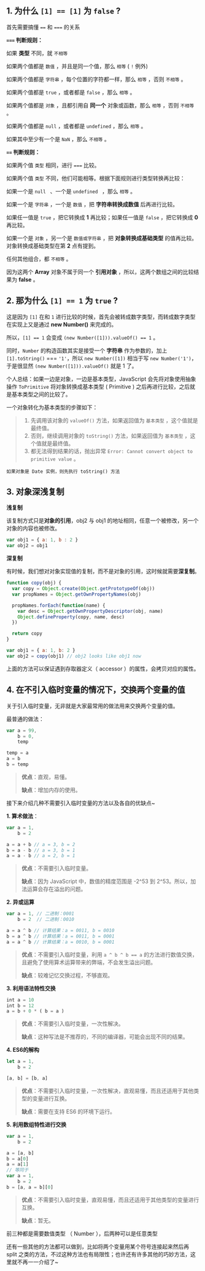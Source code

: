 ##  1. 为什么 `[1] == [1]` 为 `false` ? 

首先需要搞懂 `==` 和 `===` 的关系

**`===` 判断规则：**

如果 **类型** 不同，就 `不相等` 
	
如果两个值都是 `数值` ，并且是同一个值，那么 `相等` ( `!` 例外) 

如果两个值都是 `字符串` ，每个位置的字符都一样，那么 `相等` ，否则 `不相等` 。

如果两个值都是 `true` ，或者都是 `false` ，那么 `相等` 。 

如果两个值都是 `对象` ，且都引用自 **同一个** 对象或函数，那么 `相等` ，否则 `不相等` 。 

如果两个值都是 `null` ，或者都是 `undefined` ，那么 `相等` 。 

如果其中至少有一个是 `NaN` ，那么 `不相等` 。

**`==` 判断规则：**

如果两个值 `类型` 相同，进行 `===` 比较。 

如果两个值 `类型` 不同，他们可能相等。根据下面规则进行类型转换再比较： 

如果一个是 `null ` 、一个是 `undefined ` ，那么 `相等` 。 

如果一个是 `字符串` ，一个是 `数值` ，把 **字符串转换成数值** 后再进行比较。 

如果任一值是 `true` ，把它转换成 **1** 再比较；如果任一值是 `false` ，把它转换成 **0** 再比较。 

如果一个是 `对象` ，另一个是 `数值或字符串` ，把 **对象转换成基础类型** 的值再比较。对象转换成基础类型在第 **2** 点有提到。

任何其他组合，都 `不相等` 。

因为这两个 **Array** 对象不属于同一个 **引用对象** ，所以，这两个数组之间的比较结果为 **false** 。

## 2. 那为什么 `[1] == 1` 为 `true` ?

这是因为 `[1]` 在和 `1` 进行比较的时候，首先会被转成数字类型，而转成数字类型在实现上又是通过 **new Number()** 来完成的。

所以，`[1] == 1` 会变成 `(new Number([1])).valueOf() == 1` 。

同时，`Number` 的构造函数其实是接受一个 **字符串** 作为参数的，加上 `[1].toString()` === `'1'`，所以 `new Number([1])` 相当于写 `new Number('1')`，于是很显然 `(new Number([1])).valueOf()` 就是 1 了。

个人总结：如果一边是对象，一边是基本类型，JavaScript 会先将对象使用抽象操作 `ToPrimitive` 将对象转换成基本类型 ( Primitive ) 之后再进行比较，之后就是基本类型之间的比较了。
 
一个对象转化为基本类型的步骤如下：

> 1. 先调用该对象的 `valueOf()` 方法，如果返回值为 `基本类型` ，这个值就是最终值。
> 2. 否则，继续调用对象的 `toString()` 方法，如果返回值为 `基本类型` ，这个值就是最终值。
> 3. 都无法得到结果的话，抛出异常 `Error: Cannot convert object to primitive value` 。

    如果对象是 Date 实例，则先执行 toString() 方法

## 3. 对象深浅复制

**浅复制**

该复制方式只是**对象的引用**，obj2 与 obj1 的地址相同，任意一个被修改，另一个对象的内容也被修改。

```javascript
var obj1 = { a: 1, b : 2 }
var obj2 = obj1
```

**深复制**

有时候，我们想对对象实现值的复制，而不是对象的引用，这时候就需要**深复制**。

```javascript
function copy(obj) {
  var copy = Object.create(Object.getPrototypeOf(obj))
  var propNames = Object.getOwnPropertyNames(obj)

  propNames.forEach(function(name) {
    var desc = Object.getOwnPropertyDescriptor(obj, name)
    Object.defineProperty(copy, name, desc)
  })

  return copy
}

var obj1 = { a: 1, b: 2 }
var obj2 = copy(obj1) // obj2 looks like obj1 now
```

上面的方法可以保证遇到存取器定义（ accessor ）的属性，会拷贝对应的属性。

## 4. 在不引入临时变量的情况下，交换两个变量的值

关于引入临时变量，无非就是大家最常用的做法用来交换两个变量的值。

最普通的做法：

```JavaScript
var a = 99,
    b = 0,
    temp

temp = a
a = b
b = temp
```

> **优点**：直观，易懂。
>
> **缺点**：增加内存的使用。

接下来介绍几种不需要引入临时变量的方法以及各自的优缺点~

**1. 算术做法**：

```JavaScript
var a = 1,
    b = 2

a = a + b // a = 3, b = 2
b = a - b // a = 3, b = 1
a = a - b // a = 2, b = 1
```

> **优点**：不需要引入临时变量。
>
> **缺点**：因为 JavaScript 中，数值的精度范围是 -2^53 到 2^53。所以，加法运算会存在溢出的问题。

**2. 异或运算**

```JavaScript
var a = 1, // 二进制：0001
    b = 2  // 二进制：0010

a = a ^ b // 计算结果：a = 0011, b = 0010
b = a ^ b // 计算结果：a = 0011, b = 0001
a = a ^ b // 计算结果：a = 0010, b = 0001
```

> **优点**：不需要引入临时变量，利用 `a ^ b ^ b == a` 的方法进行数值交换，且避免了使用算术运算带来的弊端，不会发生溢出问题。
>
> **缺点**：较难记忆交换过程，不够直观。

**3. 利用语法特性交换**

```JavaScript
int a = 10
int b = 12
a = b + 0 * ( b = a )
```

> **优点**：不需要引入临时变量，一次性解决。
>
> **缺点**：这种写法是不推荐的，不同的编译器，可能会出现不同的结果。

**4. ES6的解构**

```JavaScript
let a = 1,
    b = 2

[a, b] = [b, a]
```

> **优点**：不需要引入临时变量，一次性解决，直观易懂，而且还适用于其他类型的变量进行互换。
>
> **缺点**：需要在支持 ES6 的环境下运行。

**5. 利用数组特性进行交换**

```JavaScript
var a = 1,
    b = 2

a = [a, b]
b = a[0]
a = a[1]
// 等同于
var a = 1,
    b = 2
b = [a, a = b][0]
```

> **优点**：不需要引入临时变量，直观易懂，而且还适用于其他类型的变量进行互换。
>
> **缺点**：暂无。

前三种都是需要数值类型 （ Number ），后两种可以是任意类型

还有一些其他的方法都可以做到，比如将两个变量用某个符号连接起来然后再 split 之类的方法，不过这种方法也有局限性；也许还有许多其他的巧妙方法，这里就不再一一介绍了~